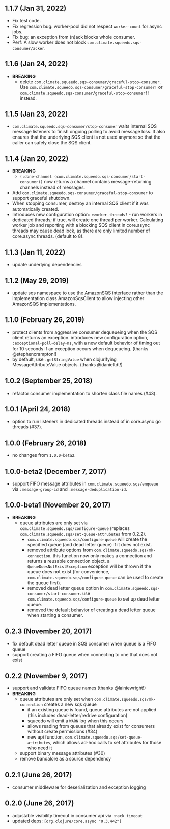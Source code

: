 ## 1.1.7 (Jan 31, 2022)
* Fix test code.
* Fix regression bug: worker-pool did not respect `worker-count` for async jobs.
* Fix bug: an exception from (n)ack blocks whole consumer.
* Perf: A slow worker does not block `com.climate.squeedo.sqs-consumer/acker`.

## 1.1.6 (Jan 24, 2022)
* **BREAKING**
  * delete `com.climate.squeedo.sqs-consumer/graceful-stop-consumer`. Use `com.climate.squeedo.sqs-consumer/graceful-stop-consumer!` or `com.climate.squeedo.sqs-consumer/graceful-stop-consumer!!` instead.

## 1.1.5 (Jan 23, 2022)
* `com.climate.squeedo.sqs-consumer/stop-consumer` waits internal SQS message listeners to finish ongoing polling to avoid message loss. It also ensures that the underlying SQS client is not used anymore so that the caller can safely close the SQS client.

## 1.1.4 (Jan 20, 2022)

* **BREAKING**
  * `(:done-channel (com.climate.squeedo.sqs-consumer/start-consumer))` now returns a channel contains message-returning channels instead of messages.
* Add `com.climate.squeedo.sqs-consumer/graceful-stop-consumer` to support graceful shutdown.
* When stopping consumer, destroy an internal SQS client if it was automatically created.
* Introduces new configuration option: `:worker-threads?` - run workers in dedicated threads; if true, will create one thread per worker.
  Calculating worker job and reporting with a blocking SQS client in core.async threads may cause dead lock, as there are only limited number of core.async threads. (default to 8).

## 1.1.3 (Jan 11, 2022)

* update underlying dependencies

## 1.1.2 (May 29, 2019)

* update sqs namespace to use the AmazonSQS interface rather than the implementation class AmazonSqsClient
  to allow injecting other AmazonSQS implementations.

## 1.1.0 (February 26, 2019)

* protect clients from aggressive consumer dequeueing when the SQS client returns an exception.
  introduces new configuration option, `:exceptional-poll-delay-ms`, with a new default
  behavior of timing out for 10 seconds if an exception occurs when dequeueing. (thanks @stephencrampton!)
* by default, use `.getStringValue` when clojurifying MessageAttributeValue objects. (thanks @danieltdt!)

## 1.0.2 (September 25, 2018)

* refactor consumer implementation to shorten class file names (#43).

## 1.0.1 (April 24, 2018)

* option to run listeners in dedicated threads instead of in core.async go
  threads (#37).

## 1.0.0 (February 26, 2018)

* no changes from `1.0.0-beta2`.

## 1.0.0-beta2 (December 7, 2017)

* support FIFO message attributes in `com.climate.squeedo.sqs/enqueue` via `:message-group-id` and `:message-deduplication-id`.

## 1.0.0-beta1 (November 20, 2017)

* **BREAKING**
  * queue attributes are only set via `com.climate.squeedo.sqs/configure-queue`
    (replaces `com.climate.squeedo.sqs/set-queue-attrubutes` from 0.2.2).
    * `com.climate.squeedo.sqs/configure-queue` will create the specified
      queue (and dead letter queue) if it does not exist.
    * removed attribute options from `com.climate.squeedo.sqs/mk-connection`.
      this function now only makes a connection and returns a reusable connection object.
      a `QueueDoesNotExistException` exception will be thrown if the queue does not exist
      (for convenience, `com.climate.squeedo.sqs/configure-queue` can be used
      to create the queue first).
    * removed dead letter queue option in `com.climate.squeedo.sqs-consumer/start-consumer`.
      use `com.climate.squeedo.sqs/configure-queue` to set up dead letter queue.
    * removed the default behavior of creating a dead letter queue when starting a
      consumer.

## 0.2.3 (November 20, 2017)

* fix default dead letter queue in SQS consumer when queue is a FIFO queue
* support creating a FIFO queue when connecting to one that does not exist

## 0.2.2 (November 9, 2017)

* support and validate FIFO queue names (thanks @lainiewright!)
* **BREAKING**
  * queue attributes are only set when `com.climate.squeedo.sqs/mk-connection` creates a new sqs queue
    * if an existing queue is found, queue attributes are not applied (this includes dead-letter/redrive configuration)
    * squeedo will emit a `WARN` log when this occurs
    * allows reading from queues that already exist for consumers without create permissions (#34)
    * new api function, `com.climate.squeedo.sqs/set-queue-attributes`, which allows ad-hoc calls to set attributes
    for those who need it
  * support binary message attributes (#30)
  * remove bandalore as a source dependency

## 0.2.1 (June 26, 2017)

* consumer middleware for deserialization and exception logging

## 0.2.0 (June 26, 2017)

* adjustable visibility timeout in consumer api via `:nack timeout`
* updated deps: `[org.clojure/core.async "0.3.442"]`
